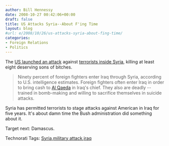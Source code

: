 ```yaml
---
author: Bill Hennessy
date: 2008-10-27 00:42:06+00:00
draft: false
title: US Attacks Syria--About F'ing Time
layout: blog
#url: e/2008/10/26/us-attacks-syria-about-fing-time/
categories:
- Foreign Relations
- Politics
---
```


The [US launched an attack](https://www.foxnews.com/story/0,2933,444101,00.html) against [terrorists inside Syria](https://hotair.com/archives/2008/10/26/report-us-choppers-attack-targets-inside-syria/), killing at least eight deserving sons of bitches.

 

>   
> 
> Ninety percent of foreign fighters enter Iraq through Syria, according to U.S. intelligence estimates. Foreign fighters often enter Iraq in order to bring cash to [Al Qaeda](https://www.foxnews.com/#) in Iraq's chief. They also are deadly -- trained in bomb-making and willing to sacrifice themselves in suicide attacks.
> 
> 

 

Syria has permitted terrorists to stage attacks against American in Iraq for five years. It's about damn time the Bush administration did something about it.

 

Target next: Damascus.

 

Technorati Tags: [Syria](https://technorati.com/tags/Syria),[military attack](https://technorati.com/tags/military%20attack),[iraq](https://technorati.com/tags/iraq)
